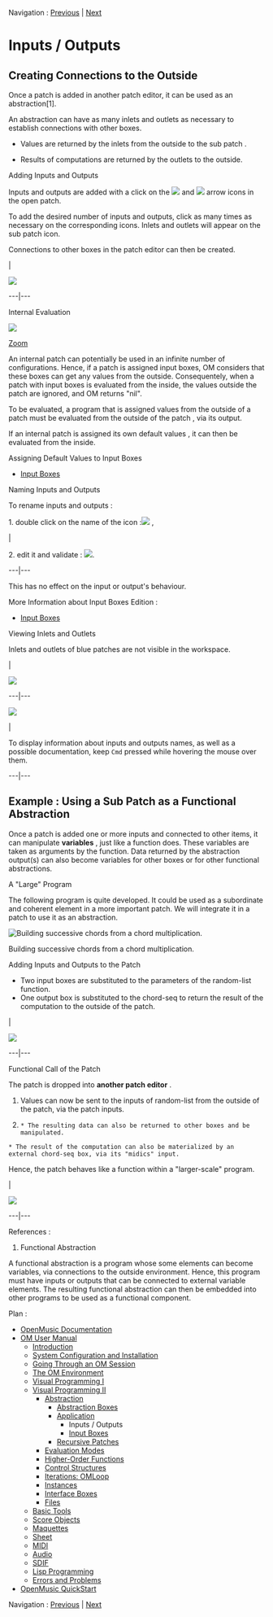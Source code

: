 Navigation : [Previous](AbsApplication "page
précédente\(Application\)") | [Next](AbsInputBoxes "page
suivante\(Input Boxes\)")



# Inputs / Outputs

## Creating Connections to the Outside

Once a patch is added in another patch editor, it can be used as an
abstraction[1].

An abstraction can have as many inlets and outlets as necessary to establish
connections with other boxes.

  * Values are returned by the inlets from the outside to the sub patch . 

  * Results of computations are returned by the outlets to the outside.

Adding Inputs and Outputs

Inputs and outputs are added with a click on the
![](../res/greenarrow_icon.png) and ![](../res/bluearrow_icon.png) arrow icons
in the open patch.

To add the desired number of inputs and outputs, click as many times as
necessary on the corresponding icons. Inlets and outlets will appear on the
sub patch icon.

Connections to other boxes in the patch editor can then be created.

|

![](../res/inout.png)  
  
---|---  
  
Internal Evaluation

![](../res/InternalEvaluationExample_scr.png)

[Zoom](../res/InternalEvaluationExample_scr_1.png "Zoom \(nouvelle fenêtre\)")

An internal patch can potentially be used in an infinite number of
configurations. Hence, if a patch is assigned input boxes, OM considers that
these boxes can get any values from the outside. Consequentely, when a patch
with input boxes is evaluated from the inside, the values outside the patch
are ignored, and OM returns "nil".

To be evaluated, a program  that is assigned values from the outside of a
patch must be evaluated  from the outside of the patch , via its output.

If an internal patch is assigned  its own default values , it can then be
evaluated from the inside.

Assigning Default Values to Input Boxes

  * [Input Boxes](AbsInputBoxes)

Naming Inputs and Outputs

To rename inputs and outputs :

1\. double click on the name of the icon :![](../res/changenameinput_icon.png)
,

|

2\. edit it and validate : ![](../res/result_icon.png).  
  
---|---  
  
This has no effect on the input or output's behaviour.

More Information about Input Boxes Edition :

  * [Input Boxes](AbsInputBoxes)

Viewing Inlets and Outlets

Inlets and outlets of blue patches are not visible in the workspace.

|

![](../res/inletsoutlets1.png)  
  
---|---  
  
![](../res/display.png)

|

To display information about inputs and outputs names, as well as a possible
documentation, keep `Cmd` pressed while hovering the mouse over them.  
  
---|---  
  
## Example : Using a Sub Patch as a Functional Abstraction

Once a patch is added one or more inputs and connected to other items, it can
manipulate **variables** , just like a function does. These variables are
taken as arguments by the function. Data returned by the abstraction output(s)
can also become variables for other boxes or for other functional
abstractions.

A "Large" Program

The following program is quite developed. It could be used as a subordinate
and coherent element in a more important patch. We will integrate it in a
patch to use it as an abstraction.

![Building successive chords from a chord
multiplication.](../res/chordmult.png)

Building successive chords from a chord multiplication.

Adding Inputs and Outputs to the Patch

  * Two input boxes are substituted to the parameters of the  random-list function.
  * One output box is substituted to the chord-seq to return the result of the computation to the outside of the patch.

|

![](../res/chordmult1A.png)  
  
---|---  
  
Functional Call of the Patch

The patch is dropped into  **another patch editor** .

  1. Values can now be sent to the inputs of random-list from the outside of the patch, via the patch inputs. 

  2.     * The resulting data can also be returned to other boxes and be manipulated. 
    * The result of the computation can also be materialized by an external chord-seq box, via its "midics" input.

Hence, the patch behaves like a function within a "larger-scale" program.

|

![](../res/chordm.png)  
  
---|---  
  
References :

  1. Functional Abstraction

A functional abstraction is a program whose some elements can become
variables, via connections to the outside environment. Hence, this program
must have inputs or outputs that can be connected to external variable
elements. The resulting functional abstraction can then be embedded into other
programs to be used as a functional component.

Plan :

  * [OpenMusic Documentation](OM-Documentation)
  * [OM User Manual](OM-User-Manual)
    * [Introduction](00-Sommaire)
    * [System Configuration and Installation](Installation)
    * [Going Through an OM Session](Goingthrough)
    * [The OM Environment](Environment)
    * [Visual Programming I](BasicVisualProgramming)
    * [Visual Programming II](AdvancedVisualProgramming)
      * [Abstraction](Abstraction)
        * [Abstraction Boxes](AbsBoxes)
        * [Application](AbsApplication)
          * Inputs / Outputs
          * [Input Boxes](AbsInputBoxes)
        * [Recursive Patches](Recursion)
      * [Evaluation Modes](EvalModes)
      * [Higher-Order Functions](HighOrder)
      * [Control Structures](Control)
      * [Iterations: OMLoop](OMLoop)
      * [Instances](Instances)
      * [Interface Boxes](InterfaceBoxes)
      * [Files](Files)
    * [Basic Tools](BasicObjects)
    * [Score Objects](ScoreObjects)
    * [Maquettes](Maquettes)
    * [Sheet](Sheet)
    * [MIDI](MIDI)
    * [Audio](Audio)
    * [SDIF](SDIF)
    * [Lisp Programming](Lisp)
    * [Errors and Problems](errors)
  * [OpenMusic QuickStart](QuickStart-Chapters)

Navigation : [Previous](AbsApplication "page
précédente\(Application\)") | [Next](AbsInputBoxes "page
suivante\(Input Boxes\)")

